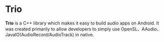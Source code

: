 # Trio
**Trio** is a C++ library which makes it easy to build audio apps on Android. It was created primarily to allow developers to simply use OpenSL、AAudio、JavaIO(AudioRecord/AudioTrack) in native.
